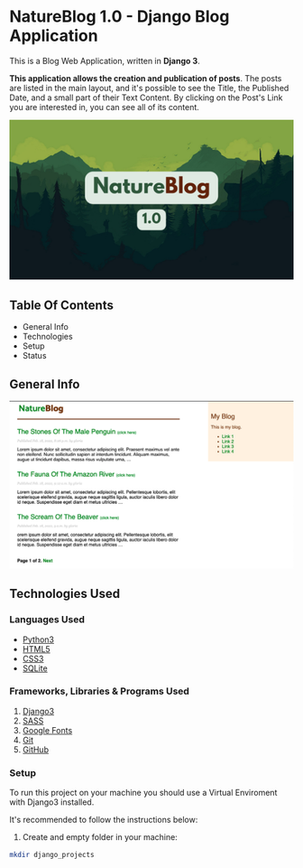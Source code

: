 # NatureBlog 1.0 - Django Blog Application

This is a Blog Web Application, written in <strong>Django 3</strong>. 

<strong>This application allows the creation and publication of posts</strong>. The posts are listed in the main layout, and it's possible to see the Title, the Published Date, and a small part of their Text Content. By clicking on the Post's Link you are interested in, you can see all of its content.

![Image-Intro-Webapp](images/image_intro.png)

 ## Table Of Contents

 * General Info
 * Technologies
 * Setup
 * Status
 
 ## General Info
 


![Image-Intro-Webapp](images/image_blog_layout1.png)

 ## Technologies Used

  ### Languages Used

  * [Python3](https://en.wikipedia.org/wiki/Python_(programming_language))
  * [HTML5](https://en.wikipedia.org/wiki/HTML5)
  * [CSS3](https://en.wikipedia.org/wiki/CSS#CSS_3)
  * [SQLite](https://en.wikipedia.org/wiki/SQLite)

  ### Frameworks, Libraries & Programs Used

  1. [Django3](https://en.wikipedia.org/wiki/Django_(web_framework))
  2. [SASS](https://en.wikipedia.org/wiki/Sass_(stylesheet_language))
  3. [Google Fonts](https://en.wikipedia.org/wiki/Google_Fonts)
  4. [Git](https://en.wikipedia.org/wiki/Git)
  5. [GitHub](https://en.wikipedia.org/wiki/GitHub)


  ### Setup

  To run this project on your machine you should use a Virtual Enviroment with Django3 installed.

  It's recommended to follow the instructions below:

  1. Create and empty folder in your machine:
  ```bash
  mkdir django_projects
  ```

  

  






